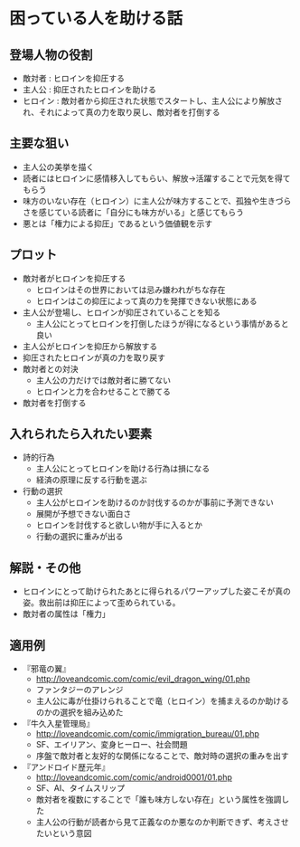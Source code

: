 # 困っている人を助ける話
## 登場人物の役割
* 敵対者 : ヒロインを抑圧する
* 主人公 : 抑圧されたヒロインを助ける
* ヒロイン : 敵対者から抑圧された状態でスタートし、主人公により解放され、それによって真の力を取り戻し、敵対者を打倒する

## 主要な狙い
* 主人公の美挙を描く
* 読者にはヒロインに感情移入してもらい、解放→活躍することで元気を得てもらう
* 味方のいない存在（ヒロイン）に主人公が味方することで、孤独や生きづらさを感じている読者に「自分にも味方がいる」と感じてもらう
* 悪とは「権力による抑圧」であるという価値観を示す

## プロット
* 敵対者がヒロインを抑圧する
  * ヒロインはその世界においては忌み嫌われがちな存在
  * ヒロインはこの抑圧によって真の力を発揮できない状態にある
* 主人公が登場し、ヒロインが抑圧されていることを知る
  * 主人公にとってヒロインを打倒したほうが得になるという事情があると良い
* 主人公がヒロインを抑圧から解放する
* 抑圧されたヒロインが真の力を取り戻す
* 敵対者との対決
  * 主人公の力だけでは敵対者に勝てない
  * ヒロインと力を合わせることで勝てる
* 敵対者を打倒する

## 入れられたら入れたい要素
* 詩的行為
  * 主人公にとってヒロインを助ける行為は損になる
  * 経済の原理に反する行動を選ぶ
* 行動の選択
  * 主人公がヒロインを助けるのか討伐するのかが事前に予測できない
  * 展開が予想できない面白さ
  * ヒロインを討伐すると欲しい物が手に入るとか
  * 行動の選択に重みが出る

## 解説・その他
* ヒロインにとって助けられたあとに得られるパワーアップした姿こそが真の姿。救出前は抑圧によって歪められている。
* 敵対者の属性は「権力」

## 適用例
* 『邪竜の翼』
  * http://loveandcomic.com/comic/evil_dragon_wing/01.php
  * ファンタジーのアレンジ
  * 主人公に毒が仕掛けられることで竜（ヒロイン）を捕まえるのか助けるのかの選択を組み込めた
* 『牛久入星管理局』
  * http://loveandcomic.com/comic/immigration_bureau/01.php
  * SF、エイリアン、変身ヒーロー、社会問題
  * 序盤で敵対者と友好的な関係になることで、敵対時の選択の重みを出す
* 『アンドロイド歴元年』
  * http://loveandcomic.com/comic/android0001/01.php
  * SF、AI、タイムスリップ
  * 敵対者を複数にすることで「誰も味方しない存在」という属性を強調した
  * 主人公の行動が読者から見て正義なのか悪なのか判断できず、考えさせたいという意図
